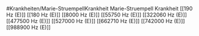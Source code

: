 #Krankheiten/Marie-StruempellKrankheit
Marie-Struempell Krankheit
[[190 Hz (E)]]
[[180 Hz (E)]]
[[8000 Hz (E)]]
[[55750 Hz (E)]]
[[322060 Hz (E)]]
[[477500 Hz (E)]]
[[527000 Hz (E)]]
[[662710 Hz (E)]]
[[742000 Hz (E)]]
[[988900 Hz (E)]]